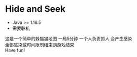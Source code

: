 # Hide and Seek
- Java >= 1.16.5  
- 需要联机  

这是一个简单的躲猫猫地图 一局5分钟 一个人负责抓人 会产生感染  
全部感染或时间限制结束则游戏结束  
Have fun!